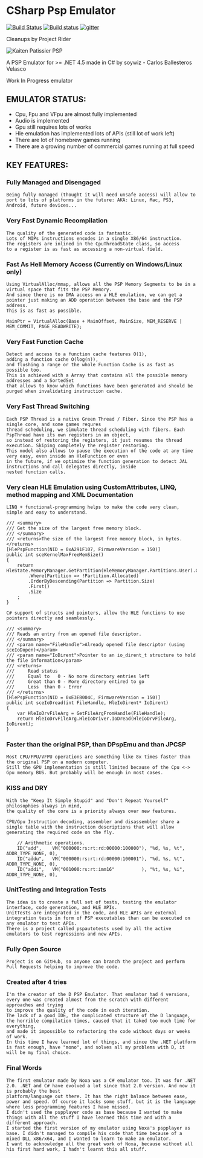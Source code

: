 # CSharp Psp Emulator

[![Build Status](https://travis-ci.org/cspspemu/cspspemu.svg?branch=master)](https://travis-ci.org/cspspemu/cspspemu)
[![Build status](https://ci.appveyor.com/api/projects/status/5ma7k3s7s0q8khjw?svg=true)](https://ci.appveyor.com/project/soywiz/cspspemu)
[![gitter](https://img.shields.io/gitter/room/cspspemu/Lobby.svg)](https://gitter.im/cspspemu/Lobby)

Cleanups by Project Rider

![Kaiten Patissier PSP](http://soywiz.github.com/cspspemu/screenshoots/kaiten_patissier.png)

A PSP Emulator for >= .NET 4.5 made in C# by soywiz - Carlos Ballesteros Velasco

Work In Progress emulator

## EMULATOR STATUS:

* Cpu, Fpu and VFpu are almost fully implemented
* Audio is implemented
* Gpu still requires lots of works
* Hle emulation has implemented lots of APIs (still lot of work left)
* There are lot of homebrew games running
* There are a growing number of commercial games running at full speed


## KEY FEATURES:

### Fully Managed and Disengaged

	Being fully managed (thought it will need unsafe access) will allow to port to lots of platforms in the future: AKA: Linux, Mac, PS3, Android, future devices...

### Very Fast Dynamic Recompilation

	The quality of the generated code is fantastic.
	Lots of MIPs instructions encodes in a single X86/64 instruction.
	The registers are inlined in the CpuThreadState class, so access
	to a register is as fast as accessing a non-virtual field.

### Fast As Hell Memory Access (Currently on Windows/Linux only)

	Using VirtualAlloc/mmap, allows all the PSP Memory Segments to be in a virtual space that fits the PSP Memory.
	And since there is no DMA access on a HLE emulation, we can get a pointer just making an ADD operation between the base and the PSP address.
	This is as fast as possible.

	MainPtr = VirtualAlloc(Base + MainOffset, MainSize, MEM_RESERVE | MEM_COMMIT, PAGE_READWRITE);
	
### Very Fast Function Cache

	Detect and access to a function cache features O(1),
	adding a function cache O(log(n)),
	and flushing a range or the whole Function Cache is as fast as possible too.
	This is achieved with a Array that contains all the possible memory addresses and a SortedSet
	that allows to know which functions have been generated and should be purged when invalidating instruction cache.

### Very Fast Thread Switching

	Each PSP Thread is a native Green Thread / Fiber. Since the PSP has a single core, and some games requres
	thread scheduling, we simulate thread scheduling with fibers. Each PspThread have its own registers in an object,
	so instead of restoring the registers, it just resumes the thread execution. Skiping completely the register restoring.
	This model also allows to pause the execution of the code at any time very easy, even inside an HleFunction or even
	in the future, if we optimize the function generation to detect JAL instructions and call delegates directly, inside
	nested function calls.

### Very clean HLE Emulation using CustomAttributes, LINQ, method mapping and XML Documentation

	LINQ + functional-programming helps to make the code very clean, simple and easy to understand.

	/// <summary>
	/// Get the size of the largest free memory block.
	/// </summary>
	/// <returns>The size of the largest free memory block, in bytes.</returns>
	[HlePspFunction(NID = 0xA291F107, FirmwareVersion = 150)]
	public int sceKernelMaxFreeMemSize()
	{
		return HleState.MemoryManager.GetPartition(HleMemoryManager.Partitions.User).ChildPartitions
			.Where(Partition => !Partition.Allocated)
			.OrderByDescending(Partition => Partition.Size)
			.First()
			.Size
		;
	}
	
	C# support of structs and pointers, allow the HLE functions to use pointers directly and seamlessly.
	
	/// <summary>
	/// Reads an entry from an opened file descriptor.
	/// </summary>
	/// <param name="FileHandle">Already opened file descriptor (using sceIoDopen)</param>
	/// <param name="IoDirent">Pointer to an io_dirent_t structure to hold the file information</param>
	/// <returns>
	///		Read status
	///		Equal to   0 - No more directory entries left
	///		Great than 0 - More directory entired to go
	///		Less  than 0 - Error
	/// </returns>
	[HlePspFunction(NID = 0xE3EB004C, FirmwareVersion = 150)]
	public int sceIoDread(int FileHandle, HleIoDirent* IoDirent)
	{
		var HleIoDrvFileArg = GetFileArgFromHandle(FileHandle);
		return HleIoDrvFileArg.HleIoDriver.IoDread(HleIoDrvFileArg, IoDirent);
	}

### Faster than the original PSP, than DPspEmu and than JPCSP

	Most CPU/FPU/VFPU operations are something like 8x times faster than the original PSP on a modern computer.
	Still the GPU implementation is still limited because of the Cpu <-> Gpu memory BUS. But probably will be enough in most cases.
	
### KISS and DRY

	With the "Keep It Simple Stupid" and "Don't Repeat Yourself" philosophies always in mind,
	the quality of the core is a priority always over new features.
	
	CPU/Gpu Instruction decoding, assembler and disassembler share a single table with the instruction descriptions that will allow generating the required code on the fly.
	
		// Arithmetic operations.
		ID("add",    VM("000000:rs:rt:rd:00000:100000"), "%d, %s, %t", ADDR_TYPE_NONE, 0),
		ID("addu",   VM("000000:rs:rt:rd:00000:100001"), "%d, %s, %t", ADDR_TYPE_NONE, 0),
		ID("addi",   VM("001000:rs:rt:imm16"          ), "%t, %s, %i", ADDR_TYPE_NONE, 0),

### UnitTesting and Integration Tests

	The idea is to create a full set of tests, testing the emulator interface, code generation, and HLE APIs.
	UnitTests are integrated in the code, and HLE APIs are external integration tests in form of PSP executables than can be executed on any emulator to test APIs.
	There is a project called pspautotests used by all the active emulators to test regressions and new APIs.
	
### Fully Open Source

	Project is on GitHub, so anyone can branch the project and perform Pull Requests helping to improve the code.

### Created after 4 tries

	I'm the creator of the D PSP Emulator. That emulator had 4 versions, every one was created almost from the scratch with different approaches and trying
	to improve the quality of the code in each iteration.
	The lack of a good IDE, the complicated structure of the D language, the horrible compilation times, caused that it taked too much time for everything,
	and made it impossible to refactoring the code without days or weeks of work.
	In this time I have learned lot of things, and since the .NET platform is fast enough, have "mono", and solves all my problems with D, it will be my final choice.

### Final Words

	The first emulator made by Noxa was a C# emulator too. It was for .NET 2.0. .NET and C# have evolved a lot since that 2.0 version. And now it is probably the best
	platform/language out there. It has the right balance between ease, power and speed. Of course it lacks some stuff, but it is the language where less programming features I have missed.
	I didn't used the pspplayer code as base because I wanted to make things with all the stuff I have learned this time and with a different approach.
	I started the first version of my emulator using Noxa's pspplayer as base. I didn't managed to compile his code that time because of a mixed DLL x86/x64, and I wanted to learn to make an emulator.
	I want to acknowledge all the great work of Noxa, because without all his first hard work, I hadn't learnt this all stuff.
